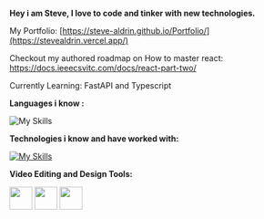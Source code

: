 **Hey i am Steve, I love to code and tinker with new technologies.**

My Portfolio: [https://steve-aldrin.github.io/Portfolio/](https://stevealdrin.vercel.app/)

Checkout my authored roadmap on How to master react: https://docs.ieeecsvitc.com/docs/react-part-two/


Currently Learning: FastAPI and Typescript

**Languages i know :**

![My Skills](https://skillicons.dev/icons?i=js,py,c,cpp,java)


**Technologies i know and have worked with:**

[![My Skills](https://skillicons.dev/icons?i=html,css,unity,react,mongodb,express,fastapi,firebase,threejs,linux,vite,tailwind,unity,supabase,jest,androidstudio,tensorflow)](https://skillicons.dev)

  



**Video Editing and Design Tools:**

<img src="https://upload.wikimedia.org/wikipedia/commons/3/39/Vegas_Pro_15.0.png" width="40" height="40">     <img src="https://upload.wikimedia.org/wikipedia/commons/thumb/a/af/Adobe_Photoshop_CC_icon.svg/1200px-Adobe_Photoshop_CC_icon.svg.png" width="40" height="40">     <img src="https://upload.wikimedia.org/wikipedia/commons/thumb/c/cb/Adobe_After_Effects_CC_icon.svg/1200px-Adobe_After_Effects_CC_icon.svg.png" width="40" height="40">


